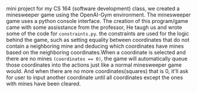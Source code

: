 mini project for my CS 164 (software development) class, we created a minesweeper game using the OpenAI-Gym environment.
The minesweeper game uses a python console interface. The creation of this program/game came with some assisstance from
the professor, He taugh us and wrote some of the code for `constraints.py`. the constraints are used for the logic behind the
game, such as setting equality between coordinates that do not contain a neighboring mine and deducing which coordinates have mines
based on the neighboring coordinates.When a coordinate is selected and there are no mines `(coordinates == 0)`, the game will automatically queue those
coordinates into the actions just like a normal minesweeper game would. And when there are no more coordinates(squares) that is 0, it'll ask for 
user to input another coordinate until all coordinates except the ones with mines have been cleared. 
